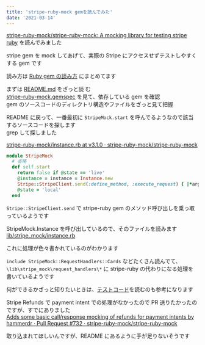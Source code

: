```yaml
---
title: 'stripe-ruby-mock gemを読んでみた'
date: '2021-03-14'
---
```


[stripe\-ruby\-mock/stripe\-ruby\-mock: A mocking library for testing stripe ruby](https://github.com/stripe-ruby-mock/stripe-ruby-mock)
を読んでみました

stripe gem を mock してあげて、実際の Stripe にアクセスせずテストしやすくする gem です

読み方は [Ruby gem の読み方](/read-ruby-gem) にまとめてます

まずは [README\.md](https://github.com/stripe-ruby-mock/stripe-ruby-mock/blob/v3.1.0/README.md) をざっと読
む  
[stripe-ruby-mock.gemspec](https://github.com/stripe-ruby-mock/stripe-ruby-mock/blob/v3.1.0/stripe-ruby-mock.gemspec) を見て、依存している gem を確認  
gem のソースコードのディレクトリ構造やファイルをざっと見て把握

README に戻って、一番最初に `StripeMock.start` を呼んでるようなので該当するソースコードを探します  
grep して探しました

[stripe\-ruby\-mock/instance\.rb at v3\.1\.0 · stripe\-ruby\-mock/stripe\-ruby\-mock](https://github.com/stripe-ruby-mock/stripe-ruby-mock/blob/v3.1.0/lib/stripe_mock/api/instance.rb#L7)

```ruby
module StripeMock
  # 省略
  def self.start
    return false if @state == 'live'
    @instance = instance = Instance.new
    Stripe::StripeClient.send(:define_method, :execute_request) { |*args, **keyword_args| instance.mock_request(*args, **keyword_args) }
    @state = 'local'
  end
```

`Stripe::StripeClient.send` で stripe-ruby gem のメソッド呼び出しを乗っ取っているようです

StripeMock.Instance を呼び出しているので、そのファイルを読みます  
[lib\/stripe_mock\/instance.rb](https://github.com/stripe-ruby-mock/stripe-ruby-mock/blob/HEAD/lib/stripe_mock/instance.rb)

これに処理が色々書かれているのがわかります

`include StripeMock::RequestHandlers::Cards` などたくさん読んでて、`\lib\stripe_mock\request_handlers\*` に stripe-ruby の代わりになる処理を書いているようです

何ができるかざっと知りたいときは、[テストコード](https://github.com/stripe-ruby-mock/stripe-ruby-mock/tree/v3.1.0/spec)を読むのも参考になります

Stripe Refunds で payment intent での処理がなかったので PR 送りたかったのですが、すでにありました  
[Adds some basic call/response mocking of refunds for payment intents by hammerdr · Pull Request \#732 · stripe\-ruby\-mock/stripe\-ruby\-mock](https://github.com/stripe-ruby-mock/stripe-ruby-mock/pull/732/files)

取り込まれてほしいんですが、README にあるように手が足りないそうです
